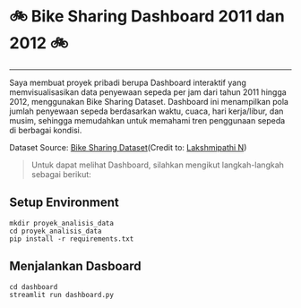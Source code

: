 # 🚲 Bike Sharing Dashboard 2011 dan 2012 🚲

---

Saya membuat proyek pribadi berupa Dashboard interaktif yang memvisualisasikan data penyewaan sepeda per jam dari tahun 2011 hingga 2012, menggunakan Bike Sharing Dataset. Dashboard ini menampilkan pola jumlah penyewaan sepeda berdasarkan waktu, cuaca, hari kerja/libur, dan musim, sehingga memudahkan untuk memahami tren penggunaan sepeda di berbagai kondisi.

Dataset Source: [Bike Sharing Dataset](https://www.kaggle.com/datasets/lakshmi25npathi/bike-sharing-dataset/data)(Credit to: [Lakshmipathi N](https://www.kaggle.com/lakshmi25npathi))

> Untuk dapat melihat Dashboard, silahkan mengikut langkah-langkah sebagai berikut:

## Setup Environment

```
mkdir proyek_analisis_data
cd proyek_analisis_data
pip install -r requirements.txt
```

## Menjalankan Dasboard
```
cd dashboard
streamlit run dashboard.py
```
